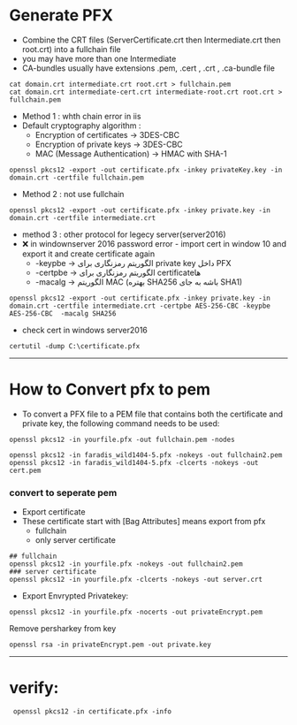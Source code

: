 
# Generate PFX 
  - Combine the CRT files (ServerCertificate.crt then Intermediate.crt then root.crt) into a fullchain file
  - you may have more than one Intermediate
  - CA-bundles usually have extensions .pem, .cert , .crt , .ca-bundle file
```
cat domain.crt intermediate.crt root.crt > fullchain.pem
cat domain.crt intermediate-cert.crt intermediate-root.crt root.crt > fullchain.pem
```
- Method 1 : whth chain error in iis
- Default cryptography algorithm :
    * Encryption of certificates → 3DES-CBC
    * Encryption of private keys → 3DES-CBC
    * MAC (Message Authentication) → HMAC with SHA-1

```
openssl pkcs12 -export -out certificate.pfx -inkey privateKey.key -in domain.crt -certfile fullchain.pem
```
- Method 2 : not use fullchain
```
openssl pkcs12 -export -out certificate.pfx -inkey private.key -in domain.crt -certfile intermediate.crt
```
- method 3 : other protocol for legecy server(server2016)
- :x: in windownserver 2016 password error - import cert in window 10 and export it and create certificate again
    * -keypbe → الگوریتم رمزنگاری برای private key داخل PFX
    * -certpbe → الگوریتم رمزنگاری برای certificateها
    * -macalg → الگوریتم MAC (بهتره SHA256 باشه به جای SHA1)
```
openssl pkcs12 -export -out certificate.pfx -inkey private.key -in domain.crt -certfile intermediate.crt -certpbe AES-256-CBC -keypbe AES-256-CBC  -macalg SHA256
```
- check cert in windows server2016
```
certutil -dump C:\certificate.pfx
```
------------------------------------------------------------------------------------------------------------------------------
# How to Convert pfx to pem
  - To convert a PFX file to a PEM file that contains both the certificate and private key, the following command needs to be used:
```
openssl pkcs12 -in yourfile.pfx -out fullchain.pem -nodes

openssl pkcs12 -in faradis_wild1404-5.pfx -nokeys -out fullchain2.pem
openssl pkcs12 -in faradis_wild1404-5.pfx -clcerts -nokeys -out cert.pem
```
### convert to seperate pem
- Export certificate
- These certificate start with [Bag Attributes] means export from pfx
     * fullchain
     * only server certificate
```
## fullchain
openssl pkcs12 -in yourfile.pfx -nokeys -out fullchain2.pem
### server certificate
openssl pkcs12 -in yourfile.pfx -clcerts -nokeys -out server.crt
```

- Export Envrypted Privatekey:
```
openssl pkcs12 -in yourfile.pfx -nocerts -out privateEncrypt.pem
```


Remove persharkey from key
```
openssl rsa -in privateEncrypt.pem -out private.key 
```
------------------------------------------------------------------------------------------------------------------------------------------
# verify:
```
 openssl pkcs12 -in certificate.pfx -info
```
